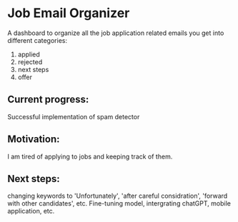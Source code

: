 # Job Email Organizer

A dashboard to organize all the job application related emails you get into different categories: 
1) applied
2) rejected
3) next steps
4) offer

## Current progress:
Successful implementation of spam detector

## Motivation:
I am tired of applying to jobs and keeping track of them.

## Next steps:
changing keywords to 'Unfortunately', 'after careful considration', 'forward with other candidates', etc.
Fine-tuning model, intergrating chatGPT, mobile application, etc.
